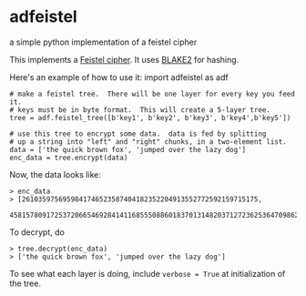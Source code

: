 # adfeistel
a simple python implementation of a feistel cipher

This implements a [Feistel cipher](https://en.wikipedia.org/wiki/Feistel_cipher).
It uses [BLAKE2](https://en.wikipedia.org/wiki/BLAKE_(hash_function)#BLAKE2) for hashing.

Here's an example of how to use it:
    import adfeistel as adf
    
    # make a feistel tree.  There will be one layer for every key you feed it.
    # keys must be in byte format.  This will create a 5-layer tree.
    tree = adf.feistel_tree([b'key1', b'key2', b'key3', b'key4',b'key5'])
    
    # use this tree to encrypt some data.  data is fed by splitting
    # up a string into "left" and "right" chunks, in a two-element list.
    data = ['the quick brown fox', 'jumped over the lazy dog']
    enc_data = tree.encrypt(data)

Now, the data looks like:
    
    > enc_data
    > [2610359756959841746523587404182352204913552772592159715175,
      4581578091725372066546928414116855508860183701314820371272362536470986268788830262663067028190021218995331144214932629665236000629857756153425214966934875]

To decrypt, do

    > tree.decrypt(enc_data)
    > ['the quick brown fox', 'jumped over the lazy dog']

To see what each layer is doing, include `verbose = True` at initialization of the tree.
